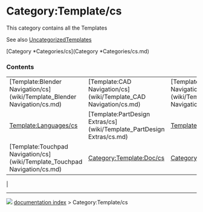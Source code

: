 # Category:Template/cs
This category contains all the Templates

See also [UncategorizedTemplates](Special_UncategorizedTemplates.md)

[Category   *Categories/cs](Category   *Categories/cs.md)

### Contents

|     |     |     |
| --- | --- | --- |
| [Template:Blender Navigation/cs](wiki/Template_Blender Navigation/cs.md) | [Template:CAD Navigation/cs](wiki/Template_CAD Navigation/cs.md) | [Template:Inventor Navigation/cs](wiki/Template_Inventor Navigation/cs.md) |
| [Template:Languages/cs](wiki/Template_Languages/cs.md) | [Template:PartDesign Extras/cs](wiki/Template_PartDesign Extras/cs.md) | [Template:Property/cs](wiki/Template_Property/cs.md) |
| [Template:Touchpad Navigation/cs](wiki/Template_Touchpad Navigation/cs.md) | [Category:Template:Doc/cs](wiki/Category_Template_Doc/cs.md) | [Category:Template:Navigation/cs](wiki/Category_Template_Navigation/cs.md) |
|



---
![](images/Right_arrow.png) [documentation index](../README.md) > Category:Template/cs
